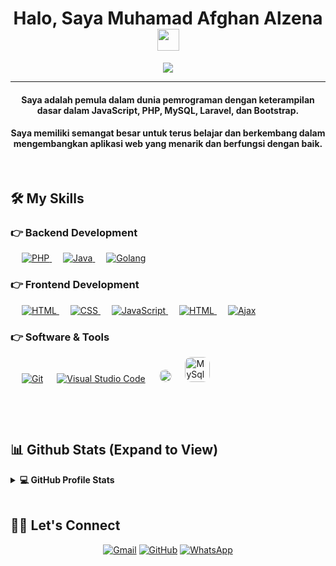 
<h1 align="center">Halo, Saya Muhamad Afghan Alzena <img src="https://media.giphy.com/media/hvRJCLFzcasrR4ia7z/giphy.gif" width="35"></h1>
<p align="center">
  <a href="https://github.com/MuhamadAfghan/readme-typing-svg"><img src="https://readme-typing-svg.herokuapp.com?lines=Full+Stack+Web+Developer;Sofware+Enginer;'Bersiap,Bertindak,Sukses!'&center=true&width=500&height=50"></a>
</p>
<hr/>
<h4 align="center">Saya adalah pemula dalam dunia pemrograman dengan keterampilan dasar dalam JavaScript, PHP, MySQL, Laravel, dan Bootstrap. </h4>
<h4 align="center">Saya memiliki semangat besar untuk terus belajar dan berkembang dalam mengembangkan aplikasi web yang menarik dan berfungsi dengan baik.</h4>
<br>


## 🛠️ My Skills

### 👉 Backend Development

<p align="left"> 

  &emsp;
  <a href="https://www.w3schools.com/css/" target="_blank">
    <img alt="PHP" src="https://img.shields.io/badge/PHP-777BB4?%20-%23E34F26.svg?&logo=php&logoColor=white">
  </a>
  &emsp;
   <a href="https://www.mysql.com/" target="_blank">
    <img alt="Java" src="https://img.shields.io/badge/MySQL%20-%2314354C.svg?logo=mysql&logoColor=orange">
  </a>
  &emsp;
   <a href="https://laravel.com/" target="_blank">
    <img alt="Golang" src="https://img.shields.io/badge/Laravel%20-%2314354C.svg?logo=laravel&logoColor=orange">
  </a>

</p>

### 👉 Frontend Development
<p align="left"> 
  &emsp; 
  <a href="https://www.w3.org/html/" target="_blank"> 
   <img alt="HTML" src="https://img.shields.io/badge/HTML5%20-%23E34F26.svg?logo=html5&logoColor=white">
  </a>   
  &emsp;
  <a href="https://www.w3schools.com/css/" target="_blank">
    <img alt="CSS" src="https://img.shields.io/badge/CSS%20-%231572B6.svg?logo=css3&logoColor=white">
  </a>
  &emsp;
   <a href="https://developer.mozilla.org/en-US/docs/Web/JavaScript" target="_blank"> 
     <img alt="JavaScript" src="https://img.shields.io/badge/JavaScript%20-%23F7DF1E.svg?logo=javascript&logoColor=black">
   </a>
  &emsp; 
  <a href="https://getbootstrap.com/" target="_blank"> 
   <img alt="HTML" src="https://img.shields.io/badge/Bootstrap%20-%2314354C.svg?logo=bootstrap&logoColor=orange">
  </a>
  &emsp;
   <a href="https://www.w3schools.com/js/js_ajax_intro.asp" target="_blank">
    <img alt="Ajax" src="https://img.shields.io/badge/Ajax%20-%2314354C.svg?logo=ajax&logoColor=white">
  </a>

 ### 👉 Software & Tools
 
<p>
  &emsp;
    <a href="#"><img alt="Git" src="https://img.shields.io/badge/Git%20-%23F05033.svg?logo=git&logoColor=white"></a>
  &emsp;
    <a href="#"><img alt="Visual Studio Code" src="https://img.shields.io/badge/Visual%20Studio%20Code-0078d7.svg?logo=visual-studio-code&logoColor=white"></a>
  &emsp;
    <a href="#"><img alt="XAMPP" src="https://www.enovision.net/storage/legacy/image172.png" style="height: 20px; border-radius:10px;"></a>
  &emsp;
    <a href="#"><img alt="MySql Work Bench" src="https://i.pinimg.com/736x/e9/bd/82/e9bd82cf92894a080eb23a15c246c52b.jpg" style="height: 40px; border-radius:10px;"></a>
	
<p>
  &emsp;
</p>

<br/>

## 📊 Github Stats (Expand to View) 


<details> 
  <summary><b>💻 GitHub Profile Stats</b></summary>
  <br/>
  <p align="center">
      <a href="https://awesome-github-stats.azurewebsites.net/user-stats/MuhamadAfghan?cardType=github&theme=github-dark&preferLogin=false">    <img  alt="Muhamad Afghan GitHub Stats" src="https://awesome-github-stats.azurewebsites.net/user-stats/MuhamadAfghan?cardType=github&theme=github-dark&preferLogin=false" />  </a>
<br/>
  &nbsp;
	  <img src="https://github-readme-stats.vercel.app/api/top-langs/?username=MuhamadAfghan&layout=compact&theme=algolia" alt="MuhamadAfghan" height="192px"/>
  <br/>
  <b>Note:</b> Top languages is only a metric of the languages my public code consists of and doesn't reflect experience or skill level.
  </p>
</details>

<br/>

## 🙋‍♀️ Let's Connect
<p align="center">
	<a href="mailto:muhamadafghanalzena@gmail.com"><img src="https://img.icons8.com/bubbles/50/000000/gmail.png" alt="Gmail"/></a>
	<a href="https://github.com/MuhamadAfghan"><img src="https://img.icons8.com/bubbles/50/000000/github.png" alt="GitHub"/></a>
	<a href="https://wa.me/6283808383191?text=Nama%3A+%0APesan%3A+"><img src="https://img.icons8.com/bubbles/50/000000/whatsapp.png" alt="WhatsApp"/></a>
	
</p>
